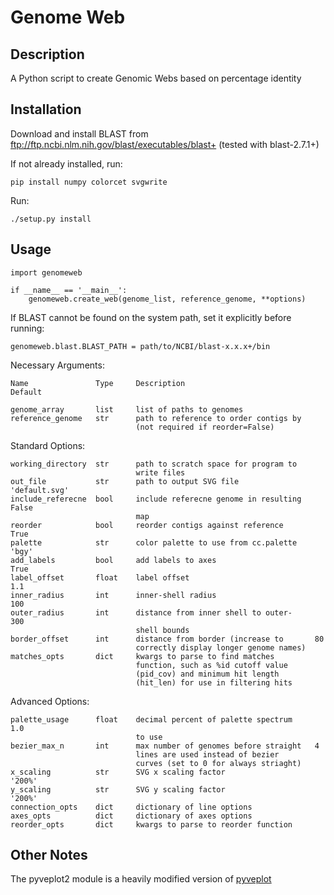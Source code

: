 # Genome Web

## Description

A Python script to create Genomic Webs based on percentage identity

## Installation

Download and install BLAST from <ftp://ftp.ncbi.nlm.nih.gov/blast/executables/blast+> (tested with blast-2.7.1+)

If not already installed, run:
	
	pip install numpy colorcet svgwrite

Run:

	./setup.py install

## Usage

	import genomeweb
	
	if __name__ == '__main__':
		genomeweb.create_web(genome_list, reference_genome, **options)

If BLAST cannot be found on the system path, set it explicitly before running:

	genomeweb.blast.BLAST_PATH = path/to/NCBI/blast-x.x.x+/bin
		
Necessary Arguments:

	Name               Type     Description                             Default
	
	genome_array       list     list of paths to genomes				
	reference_genome   str      path to reference to order contigs by
	                            (not required if reorder=False)

Standard Options:

	working_directory  str      path to scratch space for program to
	                            write files
	out_file           str      path to output SVG file                 'default.svg'
	include_referecne  bool     include referecne genome in resulting   False
	                            map							
	reorder            bool     reorder contigs against reference       True
	palette            str      color palette to use from cc.palette    'bgy'
	add_labels         bool     add labels to axes                      True
	label_offset       float    label offset                            1.1
	inner_radius       int      inner-shell radius                      100
	outer_radius       int      distance from inner shell to outer-     300
	                            shell bounds
	border_offset      int      distance from border (increase to       80
	                            correctly display longer genome names)
	matches_opts       dict     kwargs to parse to find matches 
	                            function, such as %id cutoff value
	                            (pid_cov) and minimum hit length
	                            (hit_len) for use in filtering hits
	                            
Advanced Options:

	palette_usage      float    decimal percent of palette spectrum     1.0
	                            to use
	bezier_max_n       int      max number of genomes before straight   4
	                            lines are used instead of bezier
	                            curves (set to 0 for always striaght)
	x_scaling          str      SVG x scaling factor                    '200%'
	y_scaling          str      SVG y scaling factor                    '200%'
	connection_opts    dict     dictionary of line options
	axes_opts          dict     dictionary of axes options
	reorder_opts       dict     kwargs to parse to reorder function
	
	


## Other Notes

The pyveplot2 module is a heavily modified version of [pyveplot](https://github.com/rgarcia-herrera/pyveplot)


